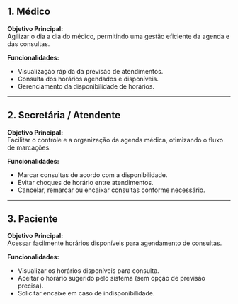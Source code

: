## 1. Médico

**Objetivo Principal:**  
Agilizar o dia a dia do médico, permitindo uma gestão eficiente da agenda e das consultas.

**Funcionalidades:**
- Visualização rápida da previsão de atendimentos.
- Consulta dos horários agendados e disponíveis.
- Gerenciamento da disponibilidade de horários.

---

## 2. Secretária / Atendente

**Objetivo Principal:**  
Facilitar o controle e a organização da agenda médica, otimizando o fluxo de marcações.

**Funcionalidades:**
- Marcar consultas de acordo com a disponibilidade.
- Evitar choques de horário entre atendimentos.
- Cancelar, remarcar ou encaixar consultas conforme necessário.

---

## 3. Paciente

**Objetivo Principal:**  
Acessar facilmente horários disponíveis para agendamento de consultas.

**Funcionalidades:**
- Visualizar os horários disponíveis para consulta.
- Aceitar o horário sugerido pelo sistema (sem opção de previsão precisa).
- Solicitar encaixe em caso de indisponibilidade.